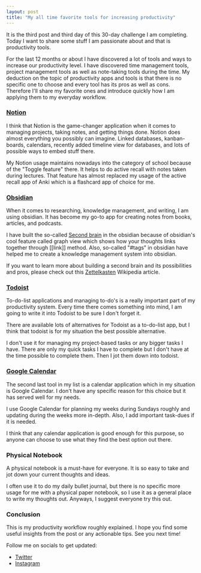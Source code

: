 ```yaml
---
layout: post
title: "My all time favorite tools for increasing productivity"
---
```


It is the third post and third day of this 30-day challenge I am completing. Today I want to share some stuff I am passionate about and that is productivity tools.

For the last 12 months or about I have discovered a lot of tools and ways to increase our productivity level. I have discovered time management tools, project management tools as well as note-taking tools during the time. My deduction on the topic of productivity apps and tools is that there is no specific one to choose and every tool has its pros as well as cons. Therefore I'll share my favorite ones and introduce quickly how I am applying them to my everyday workflow.

### [Notion](https://notion.so)

I think that Notion is the game-changer application when it comes to managing projects, taking notes, and getting things done. Notion does almost everything you possibly can imagine. Linked databases, kanban-boards, calendars, recently added timeline view for databases, and lots of possible ways to embed stuff there.

My Notion usage maintains nowadays into the category of school because of the "Toggle feature" there. It helps to do active recall with notes taken during lectures. That feature has almost replaced my usage of the active recall app of Anki which is a flashcard app of choice for me.

### [Obsidian](https://obsidian.md)

When it comes to researching, knowledge management, and writing, I am using obsidian. It has become my go-to app for creating notes from books, articles, and podcasts.

I have built the so-called [Second brain](https://fortelabs.co/blog/basboverview/) in the obsidian because of obsidian's cool feature called graph view which shows how your thoughts links together through [[link]] method. Also, so-called "#tags" in obsidian have helped me to create a knowledge management system into obsidian.

If you want to learn more about building a second brain and its possibilities and pros, please check out this [Zettelkasten](https://en.wikipedia.org/wiki/Zettelkasten#:~:text=The%20zettelkasten%20) Wikipedia article.

### [Todoist](https://todoist.com)

To-do-list applications and managing to-do's is a really important part of my productivity system. Every time there comes something into mind, I am going to write it into Todoist to be sure I don't forget it.

There are available lots of alternatives for Todoist as a to-do-list app, but I think that todoist is for my situation the best possible alternative.

I don't use it for managing my project-based tasks or any bigger tasks I have. There are only my quick tasks I have to complete but I don't have at the time possible to complete them. Then I jot them down into todoist.

### [Google Calendar](https://calendar.google.com)

The second last tool in my list is a calendar application which in my situation is Google Calendar. I don't have any specific reason for this choice but it has served well for my needs.

I use Google Calendar for planning my weeks during Sundays roughly and updating during the weeks more in-depth. Also, I add important task-dues if it is needed.

I think that any calendar application is good enough for this purpose, so anyone can choose to use what they find the best option out there.

### Physical Notebook

A physical notebook is a must-have for everyone. It is so easy to take and jot down your current thoughts and ideas.

I often use it to do my daily bullet journal, but there is no specific more usage for me with a physical paper notebook, so I use it as a general place to write my thoughts out. Anyways, I suggest everyone try this out.

### Conclusion

This is my productivity workflow roughly explained. I hope you find some useful insights from the post or any actionable tips. See you next time!

Follow me on socials to get updated:

- [Twitter](https://twitter.com/sopanenm)
- [Instagram](https://instagram.com/sopanem)
